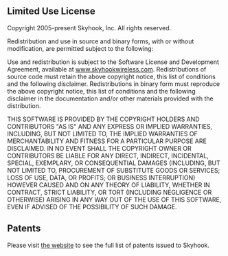 ## Limited Use License

Copyright 2005-present Skyhook, Inc. All rights reserved.

Redistribution and use in source and binary forms, with or without modification, are permitted subject to the following:

Use and redistribution is subject to the Software License and Development Agreement, available at www.skyhookwireless.com.
Redistributions of source code must retain the above copyright notice, this list of conditions and the following disclaimer.
Redistributions in binary form must reproduce the above copyright notice, this list of conditions and the following disclaimer in the documentation and/or other materials provided with the distribution.

THIS SOFTWARE IS PROVIDED BY THE COPYRIGHT HOLDERS AND CONTRIBUTORS "AS IS" AND ANY EXPRESS OR IMPLIED WARRANTIES, INCLUDING, BUT NOT LIMITED TO, THE IMPLIED WARRANTIES OF MERCHANTABILITY AND FITNESS FOR A PARTICULAR PURPOSE ARE DISCLAIMED. IN NO EVENT SHALL THE COPYRIGHT OWNER OR CONTRIBUTORS BE LIABLE FOR ANY DIRECT, INDIRECT, INCIDENTAL, SPECIAL, EXEMPLARY, OR CONSEQUENTIAL DAMAGES (INCLUDING, BUT NOT LIMITED TO, PROCUREMENT OF SUBSTITUTE GOODS OR SERVICES; LOSS OF USE, DATA, OR PROFITS; OR BUSINESS INTERRUPTION) HOWEVER CAUSED AND ON ANY THEORY OF LIABILITY, WHETHER IN CONTRACT, STRICT LIABILITY, OR TORT (INCLUDING NEGLIGENCE OR OTHERWISE) ARISING IN ANY WAY OUT OF THE USE OF THIS SOFTWARE, EVEN IF ADVISED OF THE POSSIBILITY OF SUCH DAMAGE.

## Patents

Please visit [the website](https://www.skyhook.com/patents) to see the full list of patents issued to Skyhook.
